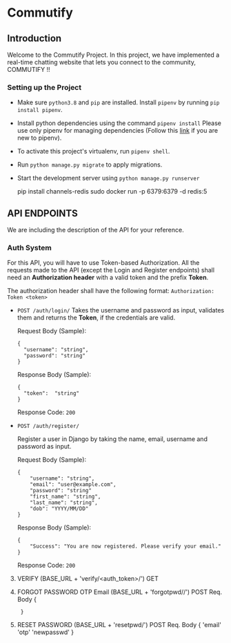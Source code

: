 # Commutify

## Introduction

Welcome to the Commutify Project. In this project, we have implemented a real-time chatting website that lets you connect to the community, COMMUTIFY !!

### Setting up the Project

- Make sure `python3.8` and `pip` are installed. Install `pipenv` by running `pip install pipenv`.
- Install python dependencies using the command `pipenv install` Please use only pipenv for managing dependencies (Follow this [link](https://realpython.com/pipenv-guide/) if you are new to pipenv).
- To activate this project's virtualenv, run `pipenv shell`.
- Run `python manage.py migrate` to apply migrations.
- Start the development server using `python manage.py runserver`

	pip install channels-redis
	sudo docker run -p 6379:6379 -d redis:5

## API ENDPOINTS

We are including the description of the API for your reference.

### Auth System

For this API, you will have to use Token-based Authorization. All the requests made to the API (except the Login and Register endpoints) shall need an  **Authorization header**  with a valid token and the prefix  **Token**.

The authorization header shall have the following format:
`Authorization: Token <token>`

-   `POST /auth/login/`
    Takes the username and password as input, validates them and returns the **Token**, if the credentials are valid.  
  
	Request Body (Sample):
	```
	{
	  "username": "string",
	  "password": "string"
	}
	```
	Response Body (Sample):
	```
	{
	  "token":  "string"
	}
	```
	Response Code: `200`

-   `POST /auth/register/`

	Register a user in Django by taking the name, email, username and password as input.
  
	Request Body (Sample):
	```
	{
	    "username": "string",
	    "email": "user@example.com",
	    "password": "string"
        "first_name": "string",
        "last_name": "string", 
        "dob": "YYYY/MM/DD"
	}
	```
	Response Body (Sample):
	```
	{
	    "Success": "You are now registered. Please verify your email."
	}
	```
	Response Code: `200`

3. VERIFY       (BASE_URL + 'verify/<auth_token>/')
    GET

4. FORGOT PASSWORD OTP Email (BASE_URL + 'forgotpwd/<email>/')
    POST
    Req. Body
        {

        }

5. RESET PASSWORD   (BASE_URL + 'resetpwd/')
    POST
    Req. Body
        {
            'email'
            'otp'
            'newpasswd'
        }
